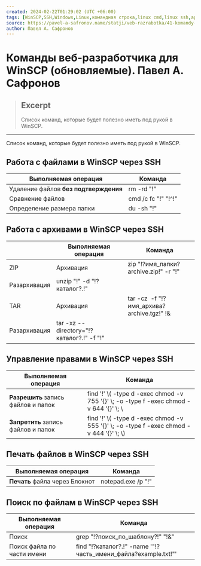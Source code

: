 ```yaml
---
created: 2024-02-22T01:29:02 (UTC +06:00)
tags: [WinSCP,SSH,Windows,Linux,командная строка,linux cmd,linux ssh,архивация файлов сайта,файловый менеджер сайта]
source: https://pavel-a-safronov.name/statji/veb-razrabotka/41-komandy-veb-razrabotchika-dlya-winscp-obnovlyaemye
author: Павел А. Сафронов
---
```


# Команды веб-разработчика для WinSCP (обновляемые). Павел А. Сафронов

> ## Excerpt
> <p>Список команд, которые будет полезно иметь под рукой в WinSCP.</p>

---
Список команд, которые будет полезно иметь под рукой в WinSCP.

## Работа с файлами в WinSCP через SSH

| Выполняемая операция | Команда |
| --- | --- |
| Удаление файлов **без подтверждения** | rm -rd "!" |
| Сравнение файлов | cmd /c fc "!" "!^!" | more && pause |
| Определение размера папки | du -sh "!" |

## Работа с архивами в WinSCP через SSH

|   | Выполняемая операция | Команда |
| --- | --- | --- |
| ZIP | Архивация | zip "!?имя\_папки?archive.zip!" -r "!" |
| Разархивация | unzip "!" -d "!?каталог?.!" |
| TAR | Архивация | tar -cz  -f "!?имя\_архива?archive.tgz!" !& |
| Разархивация | tar -xz --directory="!?каталог?.!" -f "!" |

## Управление правами в WinSCP через SSH

| Выполняемая операция | Команда |
| --- | --- |
| **Разрешить** запись файлов и папок | find '!' \\( -type d -exec chmod -v 755 '{}' \\; -o -type f -exec chmod -v 644 '{}' \\; \\ |
| **Запретить** запись файлов и папок | find '!' \\( -type d -exec chmod -v 555 '{}' \\; -o -type f -exec chmod -v 444 '{}' \\; \\) |

## Печать файлов в WinSCP через SSH

| Выполняемая операция | Команда |
| --- | --- |
| **Печать** файла через Блокнот | notepad.exe /p "!" |

## Поиск по файлам в WinSCP через SSH

| Выполняемая операция | Команда |
| --- | --- |
| Поиск | grep "!?поиск\_по\_шаблону?!" "!&" |
| Поиск файла по части имени | find "!?каталог?.!" -name '"!?часть\_имени\_файла?example.txt!"' |
